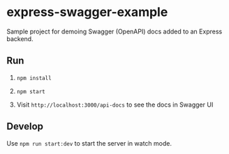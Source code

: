 # express-swagger-example

Sample project for demoing Swagger (OpenAPI) docs added to an Express backend.

## Run

1. `npm install`

2. `npm start`

3. Visit `http://localhost:3000/api-docs` to see the docs in Swagger UI

## Develop

Use `npm run start:dev` to start the server in watch mode.
